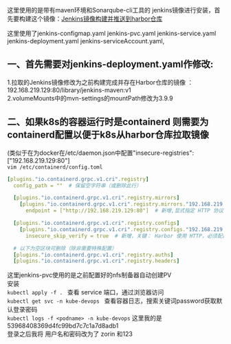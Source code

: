 这里使用的是带有maven环境和Sonarqube-cli工具的 jenkins镜像进行安装，首先要构建这个镜像：[Jenkins镜像构建并推送到harbor仓库](https://github.com/Zorinman/linux-docker-k8s/blob/main/docker/%E9%85%8D%E7%BD%AE%E4%B8%8E%E6%93%8D%E4%BD%9C/Dockerfile%E6%9E%84%E5%BB%BA%E9%95%9C%E5%83%8F.md)  

这里使用了jenkins-configmap.yaml  jenkins-pvc.yaml     jenkins-service.yaml  jenkins-deployment.yaml  jenkins-serviceAccount.yaml,

## 一、首先需要对jenkins-deployment.yaml作修改:  
1.拉取的Jenkins镜像修改为之前构建完成并存在Harbor仓库的镜像 ：192.168.219.129:80/library/jenkins-maven:v1    
2.volumeMounts中的mvn-settings的mountPath修改为3.9.9  

## 二、如果k8s的容器运行时是containerd 则需要为containerd配置以便于k8s从harbor仓库拉取镜像     

(类似于在为docker在/etc/daemon.json中配置"insecure-registries": ["192.168.219.129:80"]  
`vim /etc/containerd/config.toml`  
```yaml
[plugins."io.containerd.grpc.v1.cri".registry]
  config_path = ""  # 保留空字符串（或删除此行）

  [plugins."io.containerd.grpc.v1.cri".registry.mirrors]
    [plugins."io.containerd.grpc.v1.cri".registry.mirrors."192.168.219.129:80"] #新增,仓库地址
      endpoint = ["http://192.168.219.129:80"]  # 新增,显式指定 HTTP 协议

  [plugins."io.containerd.grpc.v1.cri".registry.configs]
    [plugins."io.containerd.grpc.v1.cri".registry.configs."192.168.219.129:80".tls] #新增
      insecure_skip_verify = true  # 新增，关键： Harbor 使用 HTTP，必须配置来跳过TLS证书验证

  # 以下为空区块可删除（除非需要特殊配置）
  [plugins."io.containerd.grpc.v1.cri".registry.auths]
  [plugins."io.containerd.grpc.v1.cri".registry.headers]
```
这里jenkins-pvc使用的是之前配置好的nfs制备器自动创建PV  
安装  
`kubectl apply -f . `
查看 service 端口，通过浏览器访问  
 `kubectl get svc -n kube-devops `
查看容器日志，搜索关键词password获取默认登录密码    
`kubectl logs -f <podname> -n kube-devops`
这里我的是53968408369d4fc99bd7c7c1a7d8adb1   
登录之后我将 用户名和密码改为了 zorin 和123  
